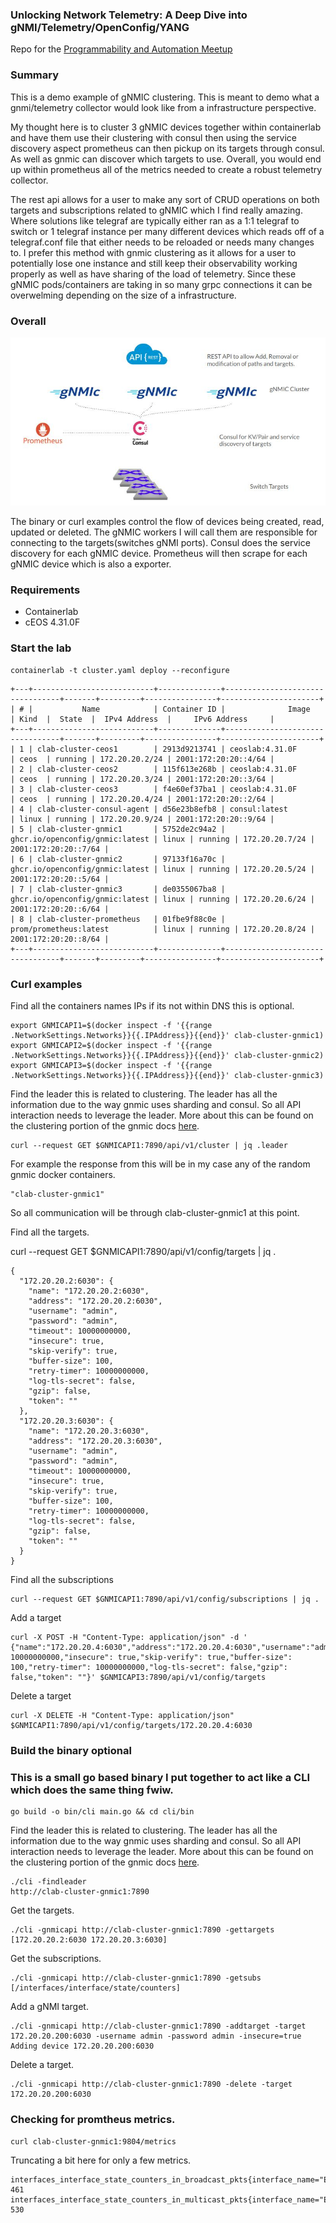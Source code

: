 ###  Unlocking Network Telemetry: A Deep Dive into gNMI/Telemetry/OpenConfig/YANG
Repo for the [Programmability and Automation Meetup](https://www.meetup.com/rtp-programmability-and-automation-meetup/events/299674458/)

### Summary

This is a demo example of gNMIC clustering.  This is meant to demo what a gnmi/telemetry collector would look like from a infrastructure perspective.

My thought here is to cluster 3 gNMIC devices together within containerlab and have them use their clustering with consul then using the service discovery aspect prometheus can then pickup on its targets through consul.  As well as gnmic can discover which targets to use.  Overall, you would end up within prometheus all of the metrics needed to create a robust telemetry collector.

The rest api allows for a user to make any sort of CRUD operations on both targets and subscriptions related to gNMIC which I find really amazing.  Where solutions like telegraf are typically either ran as a 1:1 telegraf to switch or 1 telegraf instance per many different devices which reads off of a telegraf.conf file that either needs to be reloaded or needs many changes to.  I prefer this method with gnmic clustering as it allows for a user to potentially lose one instance and still keep their observability working properly as well as have sharing of the load of telemetry.  Since these gNMIC pods/containers are taking in so many grpc connections it can be overwelming depending on the size of a infrastructure.

### Overall

![overall](/images/overall.jpg)

The binary or curl examples control the flow of devices being created, read, updated or deleted.  The gNMIC workers I will call them are responsible for connecting to the targets(switches gNMI ports).  Consul does the service discovery for each gNMIC device.  Prometheus will then scrape for each gNMIC device which is also a exporter.

### Requirements
- Containerlab
- cEOS 4.31.0F

### Start the lab

```
containerlab -t cluster.yaml deploy --reconfigure
```

```
+---+---------------------------+--------------+---------------------------------+-------+---------+----------------+----------------------+
| # |           Name            | Container ID |              Image              | Kind  |  State  |  IPv4 Address  |     IPv6 Address     |
+---+---------------------------+--------------+---------------------------------+-------+---------+----------------+----------------------+
| 1 | clab-cluster-ceos1        | 2913d9213741 | ceoslab:4.31.0F                 | ceos  | running | 172.20.20.2/24 | 2001:172:20:20::4/64 |
| 2 | clab-cluster-ceos2        | 115f613e268b | ceoslab:4.31.0F                 | ceos  | running | 172.20.20.3/24 | 2001:172:20:20::3/64 |
| 3 | clab-cluster-ceos3        | f4e60ef37ba1 | ceoslab:4.31.0F                 | ceos  | running | 172.20.20.4/24 | 2001:172:20:20::2/64 |
| 4 | clab-cluster-consul-agent | d56e23b8efb8 | consul:latest                   | linux | running | 172.20.20.9/24 | 2001:172:20:20::9/64 |
| 5 | clab-cluster-gnmic1       | 5752de2c94a2 | ghcr.io/openconfig/gnmic:latest | linux | running | 172.20.20.7/24 | 2001:172:20:20::7/64 |
| 6 | clab-cluster-gnmic2       | 97133f16a70c | ghcr.io/openconfig/gnmic:latest | linux | running | 172.20.20.5/24 | 2001:172:20:20::5/64 |
| 7 | clab-cluster-gnmic3       | de0355067ba8 | ghcr.io/openconfig/gnmic:latest | linux | running | 172.20.20.6/24 | 2001:172:20:20::6/64 |
| 8 | clab-cluster-prometheus   | 01fbe9f88c0e | prom/prometheus:latest          | linux | running | 172.20.20.8/24 | 2001:172:20:20::8/64 |
+---+---------------------------+--------------+---------------------------------+-------+---------+----------------+----------------------+
```

### Curl examples

Find all the containers names IPs if its not within DNS this is optional.
```
export GNMICAPI1=$(docker inspect -f '{{range .NetworkSettings.Networks}}{{.IPAddress}}{{end}}' clab-cluster-gnmic1)
export GNMICAPI2=$(docker inspect -f '{{range .NetworkSettings.Networks}}{{.IPAddress}}{{end}}' clab-cluster-gnmic2)
export GNMICAPI3=$(docker inspect -f '{{range .NetworkSettings.Networks}}{{.IPAddress}}{{end}}' clab-cluster-gnmic3)
```

Find the leader this is related to clustering.  The leader has all the information due to the way gnmic uses sharding and consul.  So all API interaction needs to leverage the leader.  More about this can be found on the clustering portion of the gnmic docs [here](https://gnmic.openconfig.net/user_guide/HA/).

```
curl --request GET $GNMICAPI1:7890/api/v1/cluster | jq .leader
```

For example the response from this will be in my case any of the random gnmic docker containers.
```
"clab-cluster-gnmic1"
```

So all communication will be through clab-cluster-gnmic1 at this point.

Find all the targets.

curl --request GET $GNMICAPI1:7890/api/v1/config/targets | jq .
```
{
  "172.20.20.2:6030": {
    "name": "172.20.20.2:6030",
    "address": "172.20.20.2:6030",
    "username": "admin",
    "password": "admin",
    "timeout": 10000000000,
    "insecure": true,
    "skip-verify": true,
    "buffer-size": 100,
    "retry-timer": 10000000000,
    "log-tls-secret": false,
    "gzip": false,
    "token": ""
  },
  "172.20.20.3:6030": {
    "name": "172.20.20.3:6030",
    "address": "172.20.20.3:6030",
    "username": "admin",
    "password": "admin",
    "timeout": 10000000000,
    "insecure": true,
    "skip-verify": true,
    "buffer-size": 100,
    "retry-timer": 10000000000,
    "log-tls-secret": false,
    "gzip": false,
    "token": ""
  }
}
```

Find all the subscriptions
```
curl --request GET $GNMICAPI1:7890/api/v1/config/subscriptions | jq .
```

Add a target
```
curl -X POST -H "Content-Type: application/json" -d ' {"name":"172.20.20.4:6030","address":"172.20.20.4:6030","username":"admin","password":"admin","timeout": 10000000000,"insecure": true,"skip-verify": true,"buffer-size": 100,"retry-timer": 10000000000,"log-tls-secret": false,"gzip": false,"token": ""}' $GNMICAPI3:7890/api/v1/config/targets

```

Delete a target
```
curl -X DELETE -H "Content-Type: application/json" $GNMICAPI1:7890/api/v1/config/targets/172.20.20.4:6030
```

### Build the binary optional
### This is a small go based binary I put together to act like a CLI which does the same thing fwiw.

```
go build -o bin/cli main.go && cd cli/bin
```

Find the leader this is related to clustering.  The leader has all the information due to the way gnmic uses sharding and consul.  So all API interaction needs to leverage the leader.  More about this can be found on the clustering portion of the gnmic docs [here](https://gnmic.openconfig.net/user_guide/HA/).

```
./cli -findleader
http://clab-cluster-gnmic1:7890
```

Get the targets.

```
./cli -gnmicapi http://clab-cluster-gnmic1:7890 -gettargets
[172.20.20.2:6030 172.20.20.3:6030]
```

Get the subscriptions.

```
./cli -gnmicapi http://clab-cluster-gnmic1:7890 -getsubs
[/interfaces/interface/state/counters]
```

Add a gNMI target.

```
./cli -gnmicapi http://clab-cluster-gnmic1:7890 -addtarget -target 172.20.20.200:6030 -username admin -password admin -insecure=true
Adding device 172.20.20.200:6030
```

Delete a target.

```
./cli -gnmicapi http://clab-cluster-gnmic1:7890 -delete -target 172.20.20.200:6030
```

### Checking for promtheus metrics.
```
curl clab-cluster-gnmic1:9804/metrics
```

Truncating a bit here for only a few metrics.

```
interfaces_interface_state_counters_in_broadcast_pkts{interface_name="Ethernet2",source="172.20.20.3:6030",subscription_name="sub1"} 461
interfaces_interface_state_counters_in_multicast_pkts{interface_name="Ethernet1",source="172.20.20.3:6030",subscription_name="sub1"} 530
```

